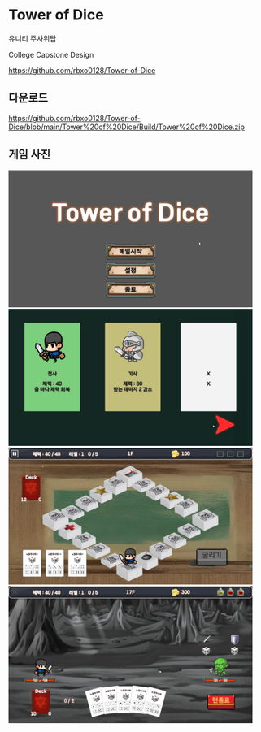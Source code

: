 # Tower of Dice
유니티 주사위탑


College Capstone Design


https://github.com/rbxo0128/Tower-of-Dice


## 다운로드

https://github.com/rbxo0128/Tower-of-Dice/blob/main/Tower%20of%20Dice/Build/Tower%20of%20Dice.zip


## 게임 사진

<img src="https://github.com/rbxo0128/Tower-of-Dice/blob/main/Tower%20of%20Dice/Image/Main.jpg"  width="480" height="270"/>


<img src="https://github.com/rbxo0128/Tower-of-Dice/blob/main/Tower%20of%20Dice/Image/Job.jpg"  width="480" height="270"/>


<img src="https://github.com/rbxo0128/Tower-of-Dice/blob/main/Tower%20of%20Dice/Image/Stage.jpg"  width="480" height="270"/>


<img src="https://github.com/rbxo0128/Tower-of-Dice/blob/main/Tower%20of%20Dice/Image/Battle.jpg"  width="480" height="270"/>
